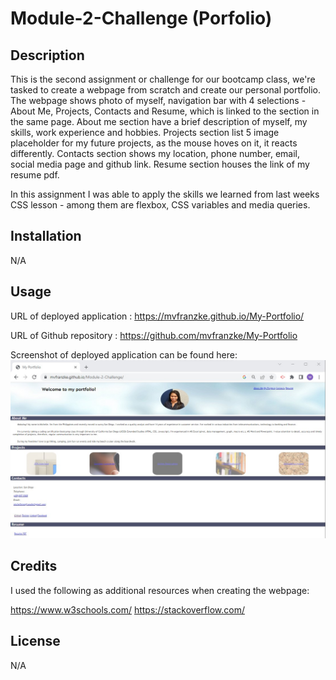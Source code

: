 # Module-2-Challenge (Porfolio)

## Description

This is the second assignment or challenge for our bootcamp class, we're tasked to create a webpage from scratch and create our personal portfolio. The webpage shows photo of myself, navigation bar with 4 selections - About Me, Projects, Contacts and Resume, which is linked to the section in the same page. About me section have a brief description of myself, my skills, work experience and hobbies. Projects section list 5 image placeholder for my future projects, as the mouse hoves on it, it reacts differently. Contacts section shows my location, phone number, email, social media page and github link. Resume section houses the link of my resume pdf.

In this assignment I was able to apply the skills we learned from last weeks CSS lesson - among them are flexbox, CSS variables and media queries. 

## Installation
N/A

## Usage

URL of deployed application : 
https://mvfranzke.github.io/My-Portfolio/

URL of Github repository :
https://github.com/mvfranzke/My-Portfolio

Screenshot of deployed application can be found here:
![alttext](/assets/images/screenshot%20of%20working%20page.jpg)

## Credits
I used the following as additional resources when creating the webpage:

https://www.w3schools.com/
https://stackoverflow.com/

## License
N/A


